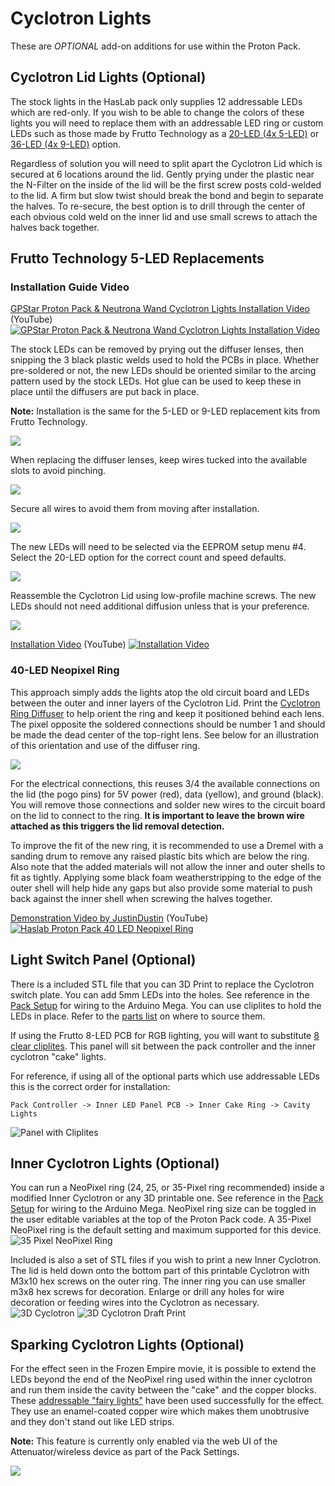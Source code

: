 # Cyclotron Lights

These are *OPTIONAL* add-on additions for use within the Proton Pack.

## Cyclotron Lid Lights (Optional)

The stock lights in the HasLab pack only supplies 12 addressable LEDs which are red-only. If you wish to be able to change the colors of these lights you will need to replace them with an addressable LED ring or custom LEDs such as those made by Frutto Technology as a [20-LED (4x 5-LED)](https://fruttotechnology.com/ols/products/cyclotron-5-leds-kit) or [36-LED (4x 9-LED)](https://fruttotechnology.com/ols/products/cyclotron-5-leds-kit-cyc-5-lds-kit1) option.

Regardless of solution you will need to split apart the Cyclotron Lid which is secured at 6 locations around the lid. Gently prying under the plastic near the N-Filter on the inside of the lid will be the first screw posts cold-welded to the lid. A firm but slow twist should break the bond and begin to separate the halves. To re-secure, the best option is to drill through the center of each obvious cold weld on the inner lid and use small screws to attach the halves back together.

## Frutto Technology 5-LED Replacements

### Installation Guide Video

[GPStar Proton Pack & Neutrona Wand Cyclotron Lights Installation Video](https://www.youtube.com/watch?v=LgOT8UspSCI) (YouTube)
[![GPStar Proton Pack & Neutrona Wand Cyclotron Lights Installation Video](https://img.youtube.com/vi/LgOT8UspSCI/maxresdefault.jpg)](https://www.youtube.com/watch?v=LgOT8UspSCI)

The stock LEDs can be removed by prying out the diffuser lenses, then snipping the 3 black plastic welds used to hold the PCBs in place. Whether pre-soldered or not, the new LEDs should be oriented similar to the arcing pattern used by the stock LEDs. Hot glue can be used to keep these in place until the diffusers are put back in place.

**Note:** Installation is the same for the 5-LED or 9-LED replacement kits from Frutto Technology.

![](images/Frutto_Cyc1.jpg)

When replacing the diffuser lenses, keep wires tucked into the available slots to avoid pinching.

![](images/Frutto_Cyc2.jpg)

Secure all wires to avoid them from moving after installation.

![](images/Frutto_Cyc3.jpg)

The new LEDs will need to be selected via the EEPROM setup menu #4. Select the 20-LED option for the correct count and speed defaults.

![](images/Frutto_Cyc4.jpg)

Reassemble the Cyclotron Lid using low-profile machine screws. The new LEDs should not need additional diffusion unless that is your preference.

![](images/Frutto_Cyc5.jpg)

[Installation Video](https://www.youtube.com/watch?v=S4SVeivRyuc) (YouTube)
[![Installation Video](https://img.youtube.com/vi/S4SVeivRyuc/maxresdefault.jpg)](https://www.youtube.com/watch?v=S4SVeivRyuc)

### 40-LED Neopixel Ring

This approach simply adds the lights atop the old circuit board and LEDs between the outer and inner layers of the Cyclotron Lid. Print the [Cyclotron Ring Diffuser](stl/pack/Cyclotron_Ring_Diffuser.stl) to help orient the ring and keep it positioned behind each lens. The pixel opposite the soldered connections should be number 1 and should be made the dead center of the top-right lens. See below for an illustration of this orientation and use of the diffuser ring.

![](images/CyclotronLidRing.jpg)

For the electrical connections, this reuses 3/4 the available connections on the lid (the pogo pins) for 5V power (red), data (yellow), and ground (black). You will remove those connections and solder new wires to the circuit board on the lid to connect to the ring. **It is important to leave the brown wire attached as this triggers the lid removal detection.**

To improve the fit of the new ring, it is recommended to use a Dremel with a sanding drum to remove any raised plastic bits which are below the ring. Also note that the added materials will not allow the inner and outer shells to fit as tightly. Applying some black foam weatherstripping to the edge of the outer shell will help hide any gaps but also provide some material to push back against the inner shell when screwing the halves together.

[Demonstration Video by JustinDustin](https://www.youtube.com/watch?v=kXAhU2Zis18) (YouTube)
[![Haslab Proton Pack 40 LED Neopixel Ring](https://img.youtube.com/vi/kXAhU2Zis18/maxresdefault.jpg)](https://www.youtube.com/watch?v=kXAhU2Zis18)

## Light Switch Panel (Optional)

There is a included STL file that you can 3D Print to replace the Cyclotron switch plate. You can add 5mm LEDs into the holes. See reference in the [Pack Setup](PACK.md) for wiring to the Arduino Mega. You can use cliplites to hold the LEDs in place. Refer to the [parts list](BOM.md) on where to source them.

If using the Frutto 8-LED PCB for RGB lighting, you will want to substitute [8 clear cliplites](https://www.digikey.com/en/products/detail/visual-communications-company-vcc/CLF-280-CTP/4515438). This panel will sit between the pack controller and the inner cyclotron "cake" lights.

For reference, if using all of the optional parts which use addressable LEDs this is the correct order for installation:

`Pack Controller -> Inner LED Panel PCB -> Inner Cake Ring -> Cavity Lights`

![Panel with Cliplites](images/SwitchPanel.jpg)

## Inner Cyclotron Lights (Optional)

You can run a NeoPixel ring (24, 25, or 35-Pixel ring recommended) inside a modified Inner Cyclotron or any 3D printable one. See reference in the [Pack Setup](PACK.md) for wiring to the Arduino Mega. NeoPixel ring size can be toggled in the user editable variables at the top of the Proton Pack code. A 35-Pixel NeoPixel ring is the default setting and maximum supported for this device.
![35 Pixel NeoPixel Ring](images/35NeoPixelRing.jpg)

Included is also a set of STL files if you wish to print a new Inner Cyclotron. The lid is held down onto the bottom part of this printable Cyclotron with M3x10 hex screws on the outer ring. The inner ring you can use smaller m3x8 hex screws for decoration. Enlarge or drill any holes for wire decoration or feeding wires into the Cyclotron as necessary.
![3D Cyclotron](images/3DCyclotron.jpg)
![3D Cyclotron Draft Print](images/3DCyclotronDraftPrint.jpg)

## Sparking Cyclotron Lights (Optional)

For the effect seen in the Frozen Empire movie, it is possible to extend the LEDs beyond the end of the NeoPixel ring used within the inner cyclotron and run them inside the cavity between the "cake" and the copper blocks. These [addressable "fairy lights"](https://a.co/d/eFa8CNg) have been used successfully for the effect. They use an enamel-coated copper wire which makes them unobtrusive and they don't stand out like LED strips.

**Note:** This feature is currently only enabled via the web UI of the Attenuator/wireless device as part of the Pack Settings.

![](images/CyclotronSparks.gif)
